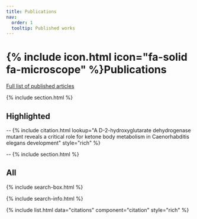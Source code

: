 ```yaml
---
title: Publications
nav:
  order: 1
  tooltip: Published works
---
```


# {% include icon.html icon="fa-solid fa-microscope" %}Publications

[Full list of published articles](https://scholar.google.com/citations?user=1oeqVNMAAAAJ&hl=en&oi=ao)

{% include section.html %}

## Highlighted

-- {% include citation.html lookup="A D-2-hydroxyglutarate dehydrogenase mutant reveals a critical role for ketone body metabolism in Caenorhabditis elegans development" style="rich" %}

-- {% include section.html %}

## All

{% include search-box.html %}

{% include search-info.html %}

{% include list.html data="citations" component="citation" style="rich" %}
